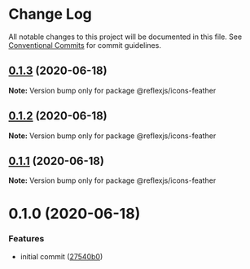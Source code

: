 # Change Log

All notable changes to this project will be documented in this file.
See [Conventional Commits](https://conventionalcommits.org) for commit guidelines.

## [0.1.3](https://github.com/reflexjs/reflex/compare/@reflexjs/icons-feather@0.1.2...@reflexjs/icons-feather@0.1.3) (2020-06-18)

**Note:** Version bump only for package @reflexjs/icons-feather





## [0.1.2](https://github.com/reflexjs/reflex/compare/@reflexjs/icons-feather@0.1.1...@reflexjs/icons-feather@0.1.2) (2020-06-18)

**Note:** Version bump only for package @reflexjs/icons-feather





## [0.1.1](https://github.com/reflexjs/reflex/compare/@reflexjs/icons-feather@0.1.0...@reflexjs/icons-feather@0.1.1) (2020-06-18)

**Note:** Version bump only for package @reflexjs/icons-feather





# 0.1.0 (2020-06-18)


### Features

* initial commit ([27540b0](https://github.com/reflexjs/reflex/commit/27540b022a849212a21894b05df928e5e6b19456))
